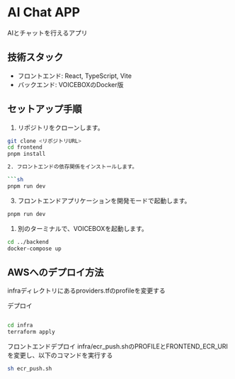 # AI Chat APP

AIとチャットを行えるアプリ

## 技術スタック

- フロントエンド: React, TypeScript, Vite
- バックエンド: VOICEBOXのDocker版

## セットアップ手順

1. リポジトリをクローンします。

```sh
git clone <リポジトリURL>
cd frontend
pnpm install

2. フロントエンドの依存関係をインストールします。

```sh
pnpm run dev
```

3. フロントエンドアプリケーションを開発モードで起動します。

```sh
pnpm run dev
```

1. 別のターミナルで、VOICEBOXを起動します。

```sh
cd ../backend
docker-compose up
```

## AWSへのデプロイ方法

infraディレクトリにあるproviders.tfのprofileを変更する

デプロイ
```sh

cd infra
terraform apply
```

フロントエンドデプロイ
infra/ecr_push.shのPROFILEとFRONTEND_ECR_URIを変更し、以下のコマンドを実行する

```sh
sh ecr_push.sh
```
